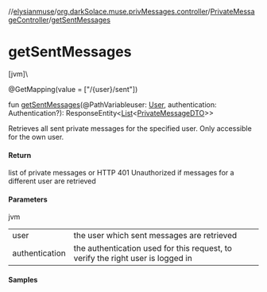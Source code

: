 //[elysianmuse](../../../index.md)/[org.darkSolace.muse.privMessages.controller](../index.md)/[PrivateMessageController](index.md)/[getSentMessages](get-sent-messages.md)

# getSentMessages

[jvm]\

@GetMapping(value = [&quot;/{user}/sent&quot;])

fun [getSentMessages](get-sent-messages.md)(@PathVariableuser: [User](../../org.darkSolace.muse.user.model/-user/index.md), authentication: Authentication?): ResponseEntity&lt;[List](https://kotlinlang.org/api/latest/jvm/stdlib/kotlin.collections/-list/index.html)&lt;[PrivateMessageDTO](../../org.darkSolace.muse.privMessages.model.dto/-private-message-d-t-o/index.md)&gt;&gt;

Retrieves all sent private messages for the specified user. Only accessible for the own user.

#### Return

list of private messages or HTTP 401 Unauthorized if messages for a different user are retrieved

#### Parameters

jvm

| | |
|---|---|
| user | the user which sent messages are retrieved |
| authentication | the authentication used for this request, to verify the right user is logged in |

#### Samples
